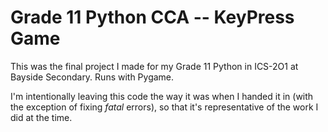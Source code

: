 # Grade 11 Python CCA -- KeyPress Game
This was the final project I made for my Grade 11 Python in ICS-2O1 at Bayside Secondary. Runs with Pygame.

I'm intentionally leaving this code the way it was when I handed it in (with the exception of fixing _fatal_ errors), so that it's representative of the work I did at the time.
